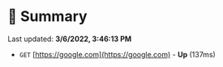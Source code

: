 # 📖 Summary
Last updated: **3/6/2022, 3:46:13 PM**

- `GET` [https://google.com](https://google.com) - **Up** (137ms)
